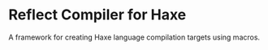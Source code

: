 # Reflect Compiler for Haxe
A framework for creating Haxe language compilation targets using macros.
